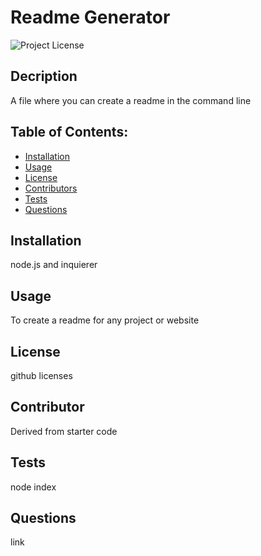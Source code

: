 # Readme Generator

![Project License](https://img.shields.io/badge/License-MIT-red)  
## Decription
  A file where you can create a readme in the command line
  ## Table of Contents:
  - [Installation](#installation)
  - [Usage](#usage)
  - [License](#license)
  - [Contributors](#contributors)
  - [Tests](#tests)
  - [Questions](#questions)
## Installation
  node.js and inquierer

## Usage
  To create a readme for any project or website
  
## License
  github licenses
  
## Contributor
  Derived from starter code
  
## Tests
 
  node index
  
## Questions
  link  

